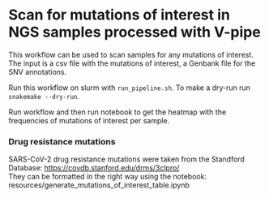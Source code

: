 # Scan for mutations of interest in NGS samples processed with V-pipe

This workflow can be used to scan samples for any mutations of interest. The input is a csv file with the mutations of interest, a Genbank file for the SNV annotations. 

Run this workflow on slurm with `run_pipeline.sh`.
To make a dry-run run `snakemake --dry-run`. 

Run workflow and then run notebook to get the heatmap with the frequencies of mutations of interest per sample. 

### Drug resistance mutations
SARS-CoV-2 drug resistance mutations were taken from the Standford Database:  https://covdb.stanford.edu/drms/3clpro/   
They can be formatted in the right way using the notebook: resources/generate_mutations_of_interest_table.ipynb


